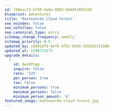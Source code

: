 ```yaml
---
id: 740eac72-b749-4a6a-8883-bb48fa055336
blueprint: adventures
title: 'Monteverde Cloud Forest'
seo_noindex: false
seo_nofollow: false
seo_canonical_type: entry
sitemap_change_frequency: weekly
sitemap_priority: 0.5
updated_by: c69010f5-4ef6-4fb1-b93b-5d19a5331586
updated_at: 1708725575
upgrade_details:
  -
    id: 0wnEPngp
    inquire: false
    rate: '225'
    per_person: true
    tax: false
    minimum_persons: true
    maximum_persons: false
    minimum_person_amount: '4'
featured_image: monteverde-cloud-forest.jpg
---
```

